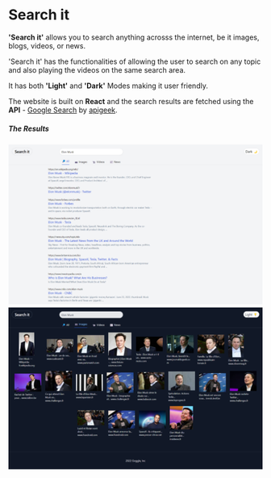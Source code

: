 # Search it 

**'Search it'** allows you to search anything acrosss the internet, be it images, blogs, videos, or news.

'Search it' has the functionalities of allowing the user to search on any topic and also playing the videos on the same search area.

It has both **'Light'** and **'Dark'** Modes making it user friendly.

The website is built on **React** and the search results are fetched using the **API** - [Google Search](https://rapidapi.com/apigeek/api/google-search3?utm_source=youtube.com%2FJavaScriptMastery&utm_medium=DevRel&utm_campaign=DevRel) by [apigeek](https://rapidapi.com/user/apigeek).

##### The Results

![1656241078667](image/README/1656241078667.png)        ![1656241089026](image/README/1656241089026.png)
